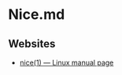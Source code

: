 # Nice.md

## Websites

* [nice(1) — Linux manual page](https://www.man7.org/linux/man-pages/man1/nice.1.html)
